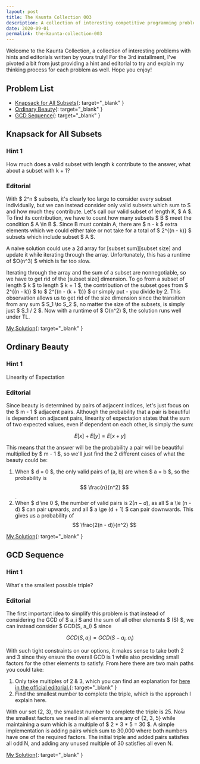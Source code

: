 ```yaml
---
layout: post
title: The Kaunta Collection 003
description: A collection of interesting competitive programming problems and methods to tackle them.
date: 2020-09-01
permalink: the-kaunta-collection-003
---
```


Welcome to the Kaunta Collection, a collection of interesting problems with hints and editorials written by yours truly!  For the 3rd installment, I've pivoted a bit from just providing a hint and editorial to try and explain my thinking process for each problem as well. Hope you enjoy!

## Problem List

- [Knapsack for All Subsets](https://atcoder.jp/contests/abc169/tasks/abc169_f){: target="_blank" }
- [Ordinary  Beauty](https://atcoder.jp/contests/soundhound2018-summer-qual/tasks/soundhound2018_summer_qual_c){: target="_blank" }
- [GCD Sequence](https://atcoder.jp/contests/agc022/tasks/agc022_b){: target="_blank" }

## Knapsack for All Subsets

### Hint 1

How much does a valid subset with length k contribute to the answer, what about a subset with k + 1?

### Editorial

With $ 2^n $ subsets, it's clearly too large to consider every subset individually, but we can instead consider only valid subsets which sum to S and how much they contribute. Let's call our valid subset of length K, $ A $. To find its contribution, we have to count how many subsets $ B $ meet the condition $ A \in B $. Since B must contain A, there are $ n - k $ extra elements which we could either take or not take for a total of $ 2^{(n - k)} $ subsets which include subset $ A $. 

A naive solution could use a 2d array for [subset sum][subset size] and update it while iterating through the array.  Unfortunately, this has a runtime of $O(n^3) $ which is far too slow.

Iterating through the array and the sum of a subset are nonnegotiable, so we have to get rid of the [subset size] dimension. To go from a subset of length $ k $ to length $ k + 1 $, the contribution of the subset goes from $ 2^{(n - k)} $ to $ 2^{(n - (k + 1))} $ or simply put - you divide by 2. This observation allows us to get rid of the size dimension since the transition from any sum $ S_1 \to S_2 $, no matter the size of the subsets, is simply just $ S_1 / 2 $.  Now with a runtime of $ O(n^2) $, the solution runs well under TL.

[My Solution](https://atcoder.jp/contests/abc169/submissions/16012612){: target="_blank" }

## Ordinary Beauty

### Hint 1

Linearity of Expectation

### Editorial

Since beauty is determined by pairs of adjacent indices, let's just focus on the $ m - 1 $ adjacent pairs. Although the probability that a pair is beautiful is dependent on adjacent pairs, linearity of expectation states that the sum of two expected values, even if dependent on each other, is simply the sum:

$$ E[x]+ E[y] = E[x + y] $$

This means that the answer will be the probability a pair will be beautiful multiplied by $ m - 1 $, so we'll just find the 2 different cases of what the beauty could be:

1. When $ d = 0 $, the only valid pairs of (a, b) are when $ a = b $, so the probability is $$ \frac{n}{n^2} $$.
2. When $ d \ne 0 $, the number of valid pairs is $2(n - d)$, as all $ a \le (n - d) $  can pair upwards, and all $ a \ge (d + 1) $ can pair downwards. This gives us a probability of 
$$ \frac{2(n - d)}{n^2} $$

[My Solution](https://atcoder.jp/contests/soundhound2018-summer-qual/submissions/14477424){: target="_blank" }

## GCD Sequence

### Hint 1

What's the smallest possible triple?

### Editorial

The first important idea to simplify this problem is that instead of considering the GCD of $ a_i $ and the sum of all other elements $ (S) $, we can instead consider $ GCD(S, a_i) $ since 

$$ GCD(S, a_i) = GCD(S - a_i, a_i) $$

With such tight constraints on our options, it makes sense to take both 2 and 3 since they ensure the overall GCD is 1 while also providing small factors for the other elements to satisfy. From here there are two main paths you could take:

1. Only take multiples of 2 & 3, which you can find an explanation for [here in the official editorial.](https://img.atcoder.jp/agc022/editorial.pdf){: target="_blank" }
2. Find the smallest number to complete the triple, which is the approach I explain here.

With our set {2, 3}, the smallest number to complete the triple is 25. Now the smallest factors we need in all elements are any of {2, 3, 5} while maintaining a sum which is a multiple of 
$ 2 * 3 * 5 = 30 $. A simple implementation is adding pairs which sum to 30,000 where both numbers have one of the required factors. The initial triple and added pairs satisfies all odd N, and adding any unused multiple of 30 satisfies all even N.

[My Solution](https://atcoder.jp/contests/agc022/submissions/15494432){: target="_blank" }
